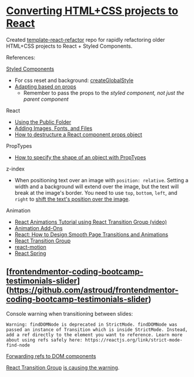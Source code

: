 # [Converting HTML+CSS projects to React](https://www.frontendmentor.io/profile/astroud)

Created [template-react-refactor](https://github.com/astroud/template-react-refactor) repo for rapidly refactoring older HTML+CSS projects to React + Styled Components.

References:

[Styled Components](https://styled-components.com)
- For css reset and background: [createGlobalStyle](https://styled-components.com/docs/api#createglobalstyle)
- [Adapting based on props](https://styled-components.com/docs/basics#adapting-based-on-props)
  - Remember to pass the props to the *styled component, not just the parent component*


React
- [Using the Public Folder](https://create-react-app.dev/docs/using-the-public-folder/)
- [Adding Images, Fonts, and Files](https://create-react-app.dev/docs/adding-images-fonts-and-files/)
- [How to destructure a React component props object](https://linguinecode.com/post/destructure-react-component-prop-object)


PropTypes
- [How to specify the shape of an object with PropTypes](https://dev.to/cesareferrari/how-to-specify-the-shape-of-an-object-with-proptypes-3c56)
  
 
z-index
- When positioning text over an image with `position: relative`. Setting a width and a background will extend over the image, but the text will break at the image's border. You need to use `top`, `bottom`, `left`, and `right` to [shift the text's position over the image](https://developer.mozilla.org/en-US/docs/Web/CSS/position#types_of_positioning).


Animation
- [React Animations Tutorial using React Transition Group (video)](https://www.youtube.com/watch?v=BZRyIOrWfHU)
- [Animation Add-Ons](https://reactjs.org/docs/animation.html)
- [React: How to Design Smooth Page Transitions and Animations](https://dev.to/admantium/react-how-to-design-smooth-page-transitions-and-animations-1fii)
- [React Transition Group](http://reactcommunity.org/react-transition-group/)
- [react-motion](https://github.com/chenglou/react-motion)
- [React Spring](https://aleclarson.github.io/react-spring/v9/)


## [[frontendmentor-coding-bootcamp-testimonials-slider](https://github.com/astroud/frontendmentor-coding-bootcamp-testimonials-slider)](https://github.com/astroud/frontendmentor-coding-bootcamp-testimonials-slider)

Console warning when transitioning between slides:

```
Warning: findDOMNode is deprecated in StrictMode. findDOMNode was passed an instance of Transition which is inside StrictMode. Instead, add a ref directly to the element you want to reference. Learn more about using refs safely here: https://reactjs.org/link/strict-mode-find-node
```

[Forwarding refs to DOM components](https://reactjs.org/link/strict-mode-find-node)

[React Transition Group](http://reactcommunity.org/react-transition-group/) [is causing the warning](https://www.kindacode.com/article/react-warning-finddomnode-is-deprecated-in-strictmode/).
